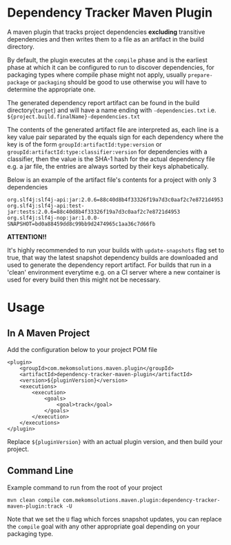 # Dependency Tracker Maven Plugin
A maven plugin that tracks project dependencies **excluding** transitive dependencies and then writes them to a file as an 
artifact in the build directory.

By default, the plugin executes at the `compile` phase and is the earliest phase at which it can be configured to run 
to discover dependencies, for packaging types where compile phase might not apply, usually `prepare-package` or 
`packaging` should be good to use otherwise you will have to determine the appropriate one.

The generated dependency report artifact can be found in the build directory(`target`) and will have a name ending with 
`-dependencies.txt` i.e. `${project.build.finalName}-dependencies.txt`

The contents of the generated artifact file are interpreted as, each line is a key value pair separated by the equals 
sign for each dependency where the key is of the form `groupId:artifactId:type:version` or 
`groupId:artifactId:type:classifier:version` for dependencies with a classifier, then the value is the SHA-1 hash for 
the actual dependency file e.g. a jar file, the entries are always sorted by their keys alphabetically.

Below is an example of the artifact file's contents for a project with only 3 dependencies
```
org.slf4j:slf4j-api:jar:2.0.6=88c40d8b4f33326f19a7d3c0aaf2c7e8721d4953
org.slf4j:slf4j-api:test-jar:tests:2.0.6=88c40d8b4f33326f19a7d3c0aaf2c7e8721d4953
org.slf4j:slf4j-nop:jar:1.0.0-SNAPSHOT=bd0a88459dd8c99bb9d2474965c1aa36c7d66fb
```

**ATTENTION!!**

It's highly recommended to run your builds with `update-snapshots` flag set to true, that way the latest snapshot 
dependency builds are downloaded and used to generate the dependency report artifact. For builds that run in a 'clean' 
environment everytime e.g. on a CI server where a new container is used for every build then this might not be necessary.

# Usage

## In A Maven Project

Add the configuration below to your project POM file
```
<plugin>
    <groupId>com.mekomsolutions.maven.plugin</groupId>
    <artifactId>dependency-tracker-maven-plugin</artifactId>
    <version>${pluginVersion}</version>
    <executions>
        <execution>
            <goals>
                <goal>track</goal>
            </goals>
        </execution>
    </executions>
</plugin>
```

Replace `${pluginVersion}` with an actual plugin version, and then build your project.

## Command Line

Example command to run from the root of your project
```
mvn clean compile com.mekomsolutions.maven.plugin:dependency-tracker-maven-plugin:track -U
```

Note that we set the `U` flag which forces snapshot updates, you can replace the `compile` goal with any other 
appropriate goal depending on your packaging type.
